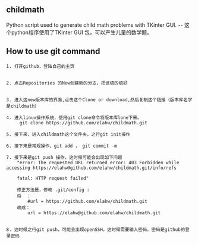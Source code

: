 ## childmath
Python script used to generate child math problems with TKinter GUI. -- 这个python程序使用了TKinter GUI 包，可以产生儿童的数学题。

## How to use git command 

	1. 打开github，登陆自己的主页


	2. 点击Repositories 的New创建新的分支，把该填的填好


	3. 进入这new版本库的界面,点击这个Clone or download,然后复制这个链接（版本库名字是childmath）

	4. 进入linux操作系统，使用git clone命令将版本库lone下来。
         git clone https://github.com/elahw/childmath.git

	5. 接下来，进入childmath这个文件夹，之行git init操作

	6. 接下来是常规操作，git add ， git commit -m 
    
	7. 接下来是git push 操作，这时候可能会出现如下问题
        "error: The requested URL returned error: 403 Forbidden while accessing https://elahw@github.com/elahw/childmath.git/info/refs

        fatal: HTTP request failed"

        修正方法是，修改 .git/config :
        将  ：
        	#url = https://github.com/elahw/childmath.git
        改成：
	        url = https://elahw@github.com/elahw/childmath.git


    8. 这时候之行git push，可能会出现openSSH，这时候需要输入密码，密码是github的登录密码

